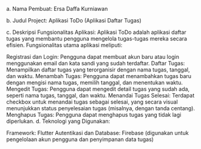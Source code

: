 a. Nama Pembuat:
Ersa Daffa Kurniawan

b. Judul Project:
Aplikasi ToDo (Aplikasi Daftar Tugas)

c. Deskripsi Fungsionalitas Aplikasi:
Aplikasi ToDo adalah aplikasi daftar tugas yang membantu pengguna mengelola tugas-tugas mereka secara efisien. Fungsionalitas utama aplikasi meliputi:

Registrasi dan Login: Pengguna dapat membuat akun baru atau login menggunakan email dan kata sandi yang sudah terdaftar.
Daftar Tugas: Menampilkan daftar tugas yang terorganisir dengan nama tugas, tanggal, dan waktu.
Menambah Tugas: Pengguna dapat menambahkan tugas baru dengan mengisi nama tugas, memilih tanggal, dan menentukan waktu.
Mengedit Tugas: Pengguna dapat mengedit detail tugas yang sudah ada, seperti nama tugas, tanggal, dan waktu.
Menandai Tugas Selesai: Terdapat checkbox untuk menandai tugas sebagai selesai, yang secara visual menunjukkan status penyelesaian tugas (misalnya, dengan tanda centang).
Menghapus Tugas: Pengguna dapat menghapus tugas yang tidak lagi diperlukan.
d. Teknologi yang Digunakan:

Framework: Flutter
Autentikasi dan Database: Firebase (digunakan untuk pengelolaan akun pengguna dan penyimpanan data tugas)
